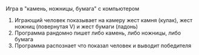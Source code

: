 Игра в "камень, ножницы, бумага" с компьютером

1) Играющий человек показывает на камеру жест камня (кулак), жест ножниц (повернутая V) и жест бумаги (ладонь)
2) Программа рандомно пишет либо камень, либо ножницы, либо бумага
3) Программа распознает что показал человек и выводит победителя
